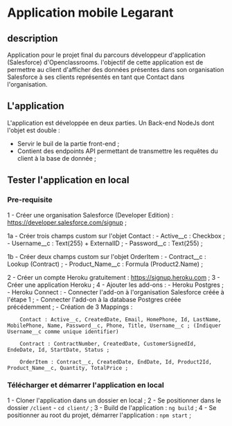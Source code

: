 # Application mobile Legarant

## description

Application pour le projet final du parcours développeur d'application (Salesforce) d'Openclassrooms. l'objectif de cette application est de permettre au client d'afficher des données présentes dans son organisation Salesforce à ses clients représentés en tant que Contact dans l'organisation.

## L'application

L'application est développée en deux parties. Un Back-end NodeJs dont l'objet est double :
- Servir le buil de la partie front-end ;
- Contient des endpoints API permettant de transmettre les requêtes du client à la base de donnée ;

## Tester l'application en local

### Pre-requisite

1 - Créer une organisation Salesforce (Developer Edition) : https://developer.salesforce.com/signup ;

  1a - Créer trois champs custom sur l'objet Contact :
    - Active__c : Checkbox ;
    - Username__c : Text(255) + ExternalID ;
    - Password__c : Text(255) ;

  1b - Créer deux champs custom sur l'objet OrderItem :
    - Contract__c : Lookup (Contract) ;
    - Product_Name__c : Formula (Product2.Name) ;

2 - Créer un compte Heroku gratuitement : https://signup.heroku.com ;
3 - Créer une application Heroku ;
4 - Ajouter les add-ons :
    - Heroku Postgres ;
    - Heroku Connect :
      - Connecter l'add-on à l'organisation Salesforce créée à l'étape 1 ;
      - Connecter l'add-on à la database Postgres créée précédemment ;
      - Création de 3 Mappings :
        
        Contact : Active__c, CreatedDate, Email, HomePhone, Id, LastName, MobilePhone, Name, Password__c, Phone, Title, Username__c ; (Indiquer Username__c comme unique identifier)

        Contract : ContractNumber, CreatedDate, CustomerSignedId, EndeDate, Id, StartDate, Status ;

        OrderItem : Contract__c, CreatedDate, EndDate, Id, Product2Id, Product_Name__c, Quantity, TotalPrice ;

### Télécharger et démarrer l'application en local

1 - Cloner l'application dans un dossier en local ;
2 - Se positionner dans le dossier `/client` - `cd client/` ;
3 - Build de l'application : `ng build` ;
4 - Se positionner au root du projet, démarrer l'application : `npm start` ;
